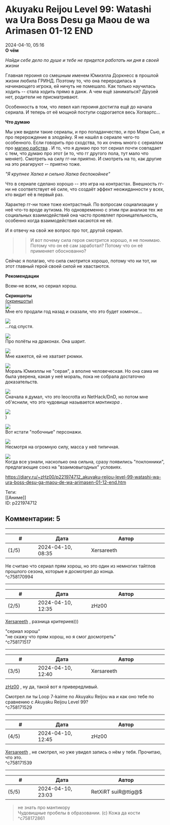 Akuyaku Reijou Level 99: Watashi wa Ura Boss Desu ga Maou de wa Arimasen 01-12 END
==================================================================================

  
2024-04-10, 05:16  
  **О чём**    
   
  *Найди себе дело по душе и тебе не придется работать ни дня в своей жизни*    
   
 Главная героиня со смешным именем Юмиэлла Доркнесс в прошлой жизни любила ГРИНД. Поэтому то, что она переродилась в начинающего игрока, ей ничуть не помешало. Как только научилась ходить -- стала ходить прямо в данж. А чем ещё заниматься? Друзей нет, родители не присматривают.   
   
 Особенность в том, что левел кап героиня достигла ещё до начала сериала. И теперь от её мощной поступи содрогается весь Хогвартс...   
   
  **Что думаю**    
   
 Мы уже видели такие сериалы, и про попаданчество, и про Мэри Сью, и про перерождение в злодейку. Я не нашёл в сериале чего-то особенного. Если говорить про сходства, то их очень много с сериалом про  [магию рабства](Isekai%20Maou%20to%20Shoukan%20Shoujo%20no%20Dorei%20Majutsu%2001-12%20END)  . И то, что я думаю про тот сериал почти совпадает с тем, что думаю про этот (и то, что гг другого пола, тут мало что меняет). Смотреть на силу гг-ни приятно. И смотреть на то, как другие на это реагируют -- приятно тоже.   
   
  *"Я крупнее Халка и сильно Халка беспокойнее"*    
   
 Что в сериале сделано хорошо -- это игра на контрастах. Внешность гг-ни не соответствует её силе, что создаёт эффект неожиданности у всех, кто видит её в первый раз.   
   
 Характер гг-ни тоже тоже контрастный. По вопросам социализации у неё что-то вроде аутизма. Но одновременно с этим при анализе тех же социальных взаимодействий она часто проявляет проницательность, особенно когда взаимодействия касаются не её.   
   
 И я отвечу на свой же вопрос про тот, другой сериал.   
   
 >>И вот почему сила героя смотрится хорошо, я не понимаю. Потому что он её сам заработал? Потому что он её применяет обоснованно?   
   
 Сейчас я полагаю, что сила смотрится хорошо, потому что ни тот, ни этот главный герой своей силой не хвастаются.   
   
  **Рекомендации**    
   
 Всем-не всем, но сериал хорош.   
   
  **Скриншоты**    
  [(скриншоты)](https://zHz00.diary.ru/p221974712.htm?index=1#linkmore221974712m1)       
  [![](https://e.radikal.host/2024/04/10/Erai-raws-Akuyaku-Reijou-Level-99---08v2-720pMultiple-Subtitle304ACED8.mkv_snapshot_11.29.jpg)](https://radikal.host/i/dPhpy0)    
 Мне его продали год назад и сказали, что это будет хомячок...   
   
  [![](https://e.radikal.host/2024/04/10/Erai-raws-Akuyaku-Reijou-Level-99---08v2-720pMultiple-Subtitle304ACED8.mkv_snapshot_14.04.jpg)](https://radikal.host/i/dPh3AD)    
 ...год спустя.   
   
  [![](https://e.radikal.host/2024/04/10/Erai-raws-Akuyaku-Reijou-Level-99---08v2-720pMultiple-Subtitle304ACED8.mkv_snapshot_19.08.jpg)](https://radikal.host/i/dPhCbu)    
 Про полёты на драконах. Она шарит.   
   
  [![](https://e.radikal.host/2024/04/10/Erai-raws-Akuyaku-Reijou-Level-99---11-720pMultiple-Subtitle6485E1BD.mkv_snapshot_18.09.jpg)](https://radikal.host/i/dPhnfd)    
 Мне кажется, ей не хватает рюмки.   
   
  [![](https://e.radikal.host/2024/04/10/Erai-raws-Akuyaku-Reijou-Level-99---11-720pMultiple-Subtitle6485E1BD.mkv_snapshot_14.29.jpg)](https://radikal.host/i/dPhDKz)    
 Мораль Юмиэллы не "серая", а вполне человеческая. Но она сама не была уверена, какая у неё мораль, пока не собрала достаточно доказательств.   
   
  [![](https://e.radikal.host/2024/04/10/Erai-raws-Akuyaku-Reijou-Level-99---10-720pMultiple-SubtitleB574103B.mkv_snapshot_10.40.jpg)](https://radikal.host/i/dPh7qK)    
 Сначала я думал, что это leocrotta из NetHack/DnD, но потом мне об'яснили, что это чудовище называется  *мантикора*  .   
   
  [![](https://e.radikal.host/2024/04/10/Erai-raws-Akuyaku-Reijou-Level-99---10-720pMultiple-SubtitleB574103B.mkv_snapshot_07.26.jpg)](https://radikal.host/i/dPhxMo)    
 )   
   
  [![](https://e.radikal.host/2024/04/10/Erai-raws-Akuyaku-Reijou-Level-99---10-720pMultiple-SubtitleB574103B.mkv_snapshot_05.34.jpg)](https://radikal.host/i/dPhQOQ)    
 Вот кстати "побочные" персонажи.   
   
  [![](https://e.radikal.host/2024/04/10/Erai-raws-Akuyaku-Reijou-Level-99---08v2-720pMultiple-Subtitle304ACED8.mkv_snapshot_21.07.jpg)](https://radikal.host/i/dPhqkr)    
 Несмотря на огромную силу, масса у неё типичная.   
   
  [![](https://e.radikal.host/2024/04/10/Erai-raws-Akuyaku-Reijou-Level-99---03-720pMultiple-Subtitle4DEA45A9.mkv_snapshot_15.25.jpg)](https://radikal.host/i/dPhmjW)    
 Когда все узнали, насколько она сильна, сразу появились "поклонники", предлагающие союз на "взаимовыгодных" условиях.   
   
      
  
<https://diary.ru/~zHz00/p221974712_akuyaku-reijou-level-99-watashi-wa-ura-boss-desu-ga-maou-de-wa-arimasen-01-12-end.htm>  
  
Теги:  
[[Аниме]]  
ID: p221974712  


Комментарии: 5
--------------

  


---



|         #         |              Дата              |                     Автор                     |           ID           |
| --- | --- | --- | --- |
| (1/5) | 2024-04-10, 08:35 | Xersareeth | c758170994 |

  
 Не считаю что сериал прям хорош, но это один из немногих тайтлов прошлого сезона, которые я досмотрел до конца.   
 ^c758170994

---



|         #         |              Дата              |                     Автор                     |           ID           |
| --- | --- | --- | --- |
| (2/5) | 2024-04-10, 12:35 | zHz00 | c758171517 |

  
  [Xersareeth](https://BurrowDeclassified.diary.ru "One more fang")  , разница критериев)))   
   
 "сериал хорош"   
 "не скажу что прям хорош, но я смог досмотреть"   
 ^c758171517

---



|         #         |              Дата              |                     Автор                     |           ID           |
| --- | --- | --- | --- |
| (3/5) | 2024-04-10, 12:40 | Xersareeth | c758171529 |

  
  [zHz00](https://zHz00.diary.ru "Untitled")  , ну да, такой вот я привередливый.   
   
 Смотрел ли ты Loop 7-kaime no Akuyaku Reijou wa и как оно тебе по сравнению с Akuyaku Reijou Level 99?   
 ^c758171529

---



|         #         |              Дата              |                     Автор                     |           ID           |
| --- | --- | --- | --- |
| (4/5) | 2024-04-10, 12:45 | zHz00 | c758171539 |

  
  [Xersareeth](https://BurrowDeclassified.diary.ru "One more fang")  , не смотрел, но уже увидел запись о нём у тебя. Прочитаю, что это.   
 ^c758171539

---



|         #         |              Дата              |                     Автор                     |           ID           |
| --- | --- | --- | --- |
| (5/5) | 2024-04-10, 23:03 | RetXiRT suiR@ttig@$ | c758172861 |

  
 > не знать про мантикору   
 Чудовищные пробелы в образовании. (с) Кожа да кости   
 ^c758172861